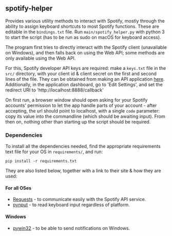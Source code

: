 ## spotify-helper
Provides various utility methods to interact with Spotify, mostly through the ability to assign keyboard shortcuts to most Spotify functions. These are editable in the `bindings.txt` file. Run `main/spotify_helper.py` with python 3 to start the script (has to be run as sudo on macOS for keyboard access).

The program first tries to directly interact with the Spotify client (unavailable on Windows), and then falls back on using the Web API; some methods are only available using the Web API.

For this, Spotify developer API keys are required: make a `keys.txt` file in the `src/` directory, with your client id & client secret on the first and second lines of the file. They can be obtained from making an API application [here](https://beta.developer.spotify.com/dashboard/applications). Additionally, in the application dashboard, go to 'Edit Settings', and set the redirect URI to 'http://localhost:8888/callback'

On first run, a browser window should open asking for your Spotify accounts' permission to let the app handle parts of your account - after accepting, the url should point to localhost, with a single `code` parameter: copy its value into the commandline (which should be awaiting input). From then on, nothing other than starting up the script should be required.

### Dependencies

To install all the dependencies needed, find the appropriate requirements text file for your OS in `requirements/`, and run:

`pip install -r requirements.txt`

They are also listed below, together with a link to their site & how they are used:

#### For all OSes

- [Requests](http://docs.python-requests.org/en/master/) - to communicate easily with the Spotify API service.
- [pynput](https://pythonhosted.org/pynput/) - to read keyboard input regardless of platform.

#### Windows

- [pywin32](https://pypi.python.org/pypi/pywin32) - to be able to send notifications on Windows.
